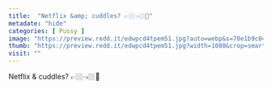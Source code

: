 ```yaml
---
title:  "Netflix &amp; cuddles? 👉🏼👈🏼🥺"
metadate: "hide"
categories: [ Pussy ]
image: "https://preview.redd.it/edwpcd4tpem51.jpg?auto=webp&s=70e1b9c042c240afa5634187e8a0da5ed0ef02ad"
thumb: "https://preview.redd.it/edwpcd4tpem51.jpg?width=1080&crop=smart&auto=webp&s=fccd98f7282d79a9663fa7a9d978221d23481d74"
visit: ""
---
```

Netflix &amp; cuddles? 👉🏼👈🏼🥺

